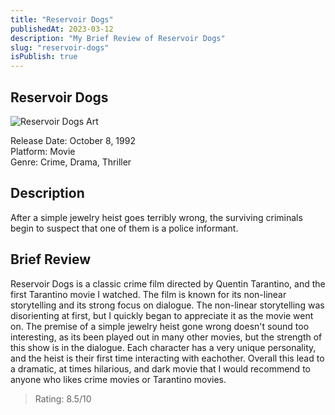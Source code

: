 ```yaml
---
title: "Reservoir Dogs"
publishedAt: 2023-03-12
description: "My Brief Review of Reservoir Dogs"
slug: "reservoir-dogs"
isPublish: true
---
```


## Reservoir Dogs

![Reservoir Dogs Art](https://upload.wikimedia.org/wikipedia/en/0/01/Reservoir_Dogs.png)

Release Date: October 8, 1992\
Platform: Movie\
Genre: Crime, Drama, Thriller

## Description

After a simple jewelry heist goes terribly wrong, the surviving criminals begin to suspect that one of them is a police informant.

## Brief Review

Reservoir Dogs is a classic crime film directed by Quentin Tarantino, and the first Tarantino movie I watched. The film is known for its non-linear storytelling and its strong focus on dialogue. The non-linear storytelling was disorienting at first, but I quickly began to appreciate it as the movie went on. The premise of a simple jewelry heist gone wrong doesn't sound too interesting, as its been played out in many other movies, but the strength of this show is in the dialogue. Each character has a very unique personality, and the heist is their first time interacting with eachother. Overall this lead to a dramatic, at times hilarious, and dark movie that I would recommend to anyone who likes crime movies or Tarantino movies.

> Rating: 8.5/10
